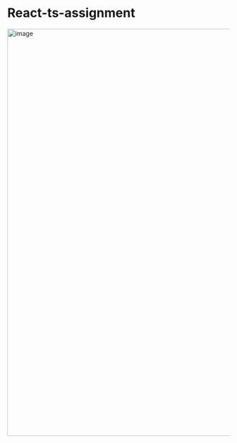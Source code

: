 # React-ts-assignment

<img width="922" alt="image" src="https://github.com/s2ahil/React-ts-assignment/assets/101473078/eb4dc2c2-adda-4a67-86e1-5b80fa0f517e">


